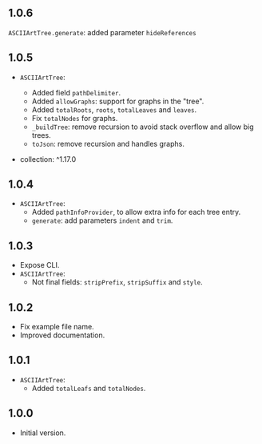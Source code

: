 ## 1.0.6 

`ASCIIArtTree.generate`: added parameter `hideReferences`

## 1.0.5

- `ASCIIArtTree`:
  - Added field `pathDelimiter`.
  - Added `allowGraphs`: support for graphs in the "tree".
  - Added `totalRoots`, `roots`, `totalLeaves` and `leaves`.
  - Fix `totalNodes` for graphs.
  - `_buildTree`: remove recursion to avoid stack overflow and allow big trees.
  - `toJson`: remove recursion and handles graphs.

- collection: ^1.17.0

## 1.0.4

- `ASCIIArtTree`:
  - Added `pathInfoProvider`, to allow extra info for each tree entry.
  - `generate`: add parameters `indent` and `trim`.

## 1.0.3

- Expose CLI.
- `ASCIIArtTree`:
  - Not final fields: `stripPrefix`, `stripSuffix` and `style`. 

## 1.0.2

- Fix example file name.
- Improved documentation.

## 1.0.1

- `ASCIIArtTree`:
  - Added `totalLeafs` and `totalNodes`.

## 1.0.0

- Initial version.

